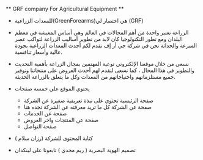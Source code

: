 ** GRF company For Agricultural Equipment **

  - للمعدات الزراعية(GreenForearms)هي اختصار لي (GRF) 

  - الزراعة تعتبر واحدة من أهم المجالات في العالم وهي أساس المعيشة في معظم البلدان 
ومع تطور التكنولوجيا كان لابد من تطوير أساليب الزراعة لتواكب عصر السرعة والحداثة 
نحن في شركة جي أر إف نقدم لكم أحدث المعدات الزراعية بجودة عالية وأسعار تنافسية.

  - نسعى من خلال موقعنا الإلكتروني توعية المهتمين بمجال الزراعة بأهمية التحديث والتطوير في  هذا المجال
  ، كما نسعى لنقدم لهم أحدث العروض على منتجاتنا وتوفير جميع مستلزماتهم واحتياجاتهم من المعدات وكل ما يتعلق بالزراعة الحديثة.

  - يحتوي الموقع على خمسة صفحات 
      - صفحة الرئيسية
           تحتوي على نبذة تعريفية صغيرة عن الشركة
      - صفحة عن الشركة
       كل ما تريد معرفته عن الشركة تجده هنا 
      - صفحة عن الخدمات
      - صفحة عن المنتجات واخر العروض
      - صفحة التواصل

  - كتابة المحتوى للشركة (رزان سلام )
  - تصميم الهوية البصرية ( ريم مجدي ) 
  تابعونا على لينكدان
